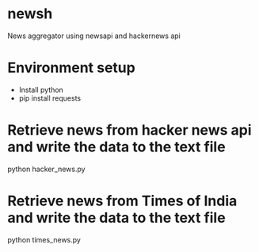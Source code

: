# newsh
News aggregator using newsapi and hackernews api

# Environment setup
- Install python
- pip install requests

# Retrieve news from hacker news api and write the data to the text file
python hacker_news.py

# Retrieve news from Times of India and write the data to the text file
python times_news.py
